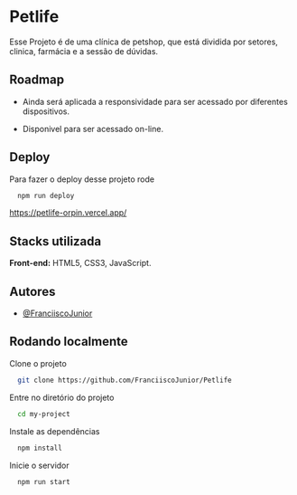 # Petlife

Esse Projeto é de uma clínica de petshop, que está dividida por setores, clinica, farmácia e a sessão de dúvidas.

## Roadmap

- Ainda será aplicada a responsividade para ser acessado por diferentes dispositivos.

- Disponivel para ser acessado on-line.

## Deploy

Para fazer o deploy desse projeto rode

```bash
  npm run deploy
```

https://petlife-orpin.vercel.app/

## Stacks utilizada

**Front-end:** HTML5, CSS3, JavaScript.

## Autores

- [@FranciiscoJunior](https://github.com/FranciiscoJunior)

## Rodando localmente

Clone o projeto

```bash
  git clone https://github.com/FranciiscoJunior/Petlife
```

Entre no diretório do projeto

```bash
  cd my-project
```

Instale as dependências

```bash
  npm install
```

Inicie o servidor

```bash
  npm run start
```